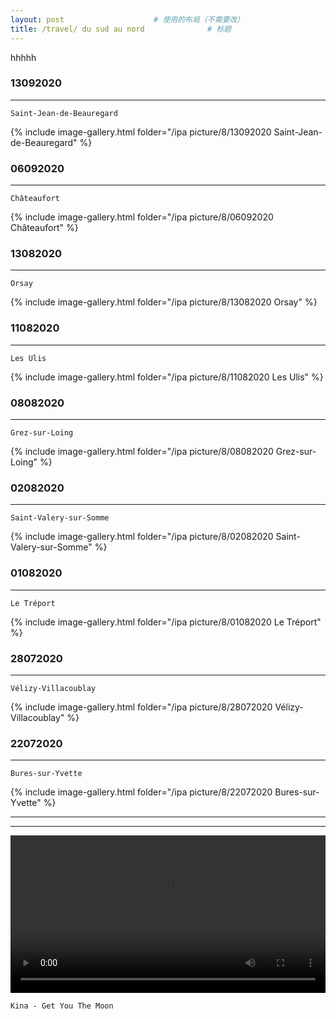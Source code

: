 ```yaml
---
layout: post   				    # 使用的布局（不需要改）
title: /travel/ du sud au nord				# 标题
---
```



<!-- require APlayer -->
<link rel="stylesheet" href="https://cdn.jsdelivr.net/npm/aplayer/dist/APlayer.min.css">
<script src="https://cdn.jsdelivr.net/npm/aplayer/dist/APlayer.min.js"></script>
<!-- require MetingJS -->
<script src="https://cdn.jsdelivr.net/npm/meting@2/dist/Meting.min.js"></script>

<div style="opacity:0.7">
    <meting-js
        server="netease"
        type="playlist"
        id="2486559481"
        fixed="true"
        volume="0.3"
        order="random"
        >
    </meting-js>
</div>

<script>
    ap = null
    Object.defineProperty(document.querySelector('meting-js'),"aplayer",{
        set: function(aplayer) {
            ap=aplayer
            ready();
        }
    });
    
    isRecover = false;
    function ready(){
        ap.on('canplay', function () {
            if(!isRecover){
                if(localStorage.getItem("musicIndex") != null){
                    musicIndex = localStorage.getItem("musicIndex");
                    musicTime = localStorage.getItem("musicTime");
                    if(ap.list.index != musicIndex){
                        ap.list.switch(musicIndex);
                    }else{
                        ap.seek(musicTime);
                        ap.play();
                        localStorage.clear();
                        isRecover = true;
                    }
                }else{
                    isRecover = true;
                }
            }
        });
    }

    window.onbeforeunload = function(event) {
        if(!ap.audio.paused){
            musicIndex = ap.list.index;
            musicTime = ap.audio.currentTime;
            localStorage.setItem("musicIndex",musicIndex);
            localStorage.setItem("musicTime",musicTime);
        }
    };
</script>

hhhhh

### 13092020  ###
----
`Saint-Jean-de-Beauregard`

{% include image-gallery.html folder="/ipa picture/8/13092020 Saint-Jean-de-Beauregard" %}

### 06092020  ###
----
`Châteaufort`

{% include image-gallery.html folder="/ipa picture/8/06092020 Châteaufort" %}

### 13082020  ###
----
`Orsay`

{% include image-gallery.html folder="/ipa picture/8/13082020 Orsay" %}

### 11082020  ###
----
`Les Ulis`

{% include image-gallery.html folder="/ipa picture/8/11082020 Les Ulis" %}

### 08082020  ###
----
`Grez-sur-Loing`

{% include image-gallery.html folder="/ipa picture/8/08082020 Grez-sur-Loing" %}

### 02082020  ###
----
`Saint-Valery-sur-Somme`

{% include image-gallery.html folder="/ipa picture/8/02082020 Saint-Valery-sur-Somme" %}

### 01082020  ###
----
`Le Tréport`

{% include image-gallery.html folder="/ipa picture/8/01082020 Le Tréport" %}

### 28072020  ###
----
`Vélizy-Villacoublay`

{% include image-gallery.html folder="/ipa picture/8/28072020 Vélizy-Villacoublay" %}


### 22072020  ###
----
`Bures-sur-Yvette`

{% include image-gallery.html folder="/ipa picture/8/22072020 Bures-sur-Yvette" %}

----
----

<video width="100%" height="auto" controls>
<source src="https://raw.githubusercontent.com/startadaywithasmile/startadaywithasmile.github.io/master/ipa%20picture/8/Kina%20-%20Get%20You%20The%20Moon.mp4">
</video>

`Kina - Get You The Moon`
